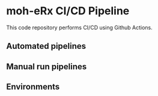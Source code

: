 # moh-eRx CI/CD Pipeline
This code repository performs CI/CD using Github Actions.

## Automated pipelines

## Manual run pipelines

## Environments

